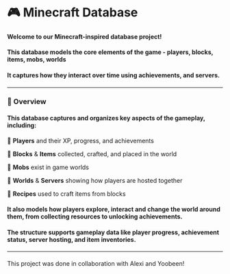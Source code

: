 # 🎮 Minecraft Database

#### Welcome to our Minecraft-inspired database project!

#### This database models the core elements of the game - players, blocks, items, mobs, worlds

#### It captures how they interact over time using achievements, and servers.

#### <hr>

### 📜 Overview

#### This database captures and organizes key aspects of the gameplay, including:

📌 **Players** and their XP, progress, and achievements

📌 **Blocks** & **Items** collected, crafted, and placed in the world

📌 **Mobs** exist in game worlds

📌 **Worlds** & **Servers** showing how players are hosted together

📌 **Recipes** used to craft items from blocks

#### It also models how players explore, interact and change the world around them, from collecting resources to unlocking achievements.

#### The structure supports gameplay data like player progress, achievement status, server hosting, and item inventories.

#### <hr>

This project was done in collaboration with Alexi and Yoobeen!
